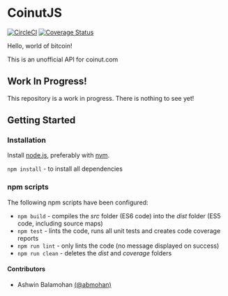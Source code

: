 # CoinutJS

[![CircleCI](https://circleci.com/gh/CoinRoster/coinutjs.svg?style=shield)](https://circleci.com/gh/CoinRoster/coinutjs)
[![Coverage Status](https://coveralls.io/repos/github/CoinRoster/coinutjs/badge.svg?branch=master)](https://coveralls.io/github/CoinRoster/coinutjs?branch=master)

Hello, world of bitcoin!

This is an unofficial API for coinut.com


## Work In Progress!

This repository is a work in progress. There is nothing to see yet!

## Getting Started

### Installation

Install [node.js](https://nodejs.org/en/), preferably with [nvm](https://github.com/creationix/nvm).

`npm install` - to install all dependencies

### npm scripts

The following npm scripts have been configured:

- `npm build` - compiles the *src* folder (ES6 code) into the *dist* folder (ES5 code, including source maps)
- `npm test` - lints the code, runs all unit tests and creates code coverage reports
- `npm run lint` - only lints the code (no message displayed on success)
- `npm run clean` - deletes the *dist* and *coverage* folders


#### Contributors
- Ashwin Balamohan [(@abmohan)](//github.com/abmohan)
